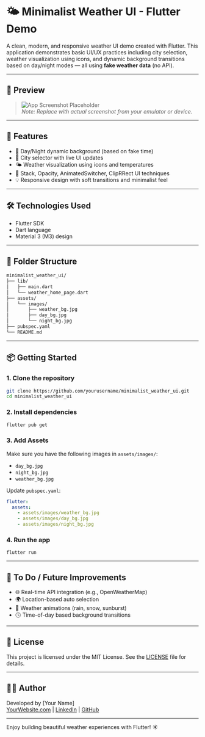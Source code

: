# 🌤️ Minimalist Weather UI - Flutter Demo

A clean, modern, and responsive weather UI demo created with Flutter. 
This application demonstrates basic UI/UX practices including city selection, 
weather visualization using icons, and dynamic background transitions based on 
day/night modes — all using **fake weather data** (no API).

---

## 📱 Preview

> ![App Screenshot Placeholder](assets/images/preview.png)  
> *Note: Replace with actual screenshot from your emulator or device.*

---

## 🚀 Features

- 🌇 Day/Night dynamic background (based on fake time)
- 🌆 City selector with live UI updates
- 🌤️ Weather visualization using icons and temperatures
- 🧱 Stack, Opacity, AnimatedSwitcher, ClipRRect UI techniques
- 💡 Responsive design with soft transitions and minimalist feel

---

## 🛠️ Technologies Used

- Flutter SDK
- Dart language
- Material 3 (M3) design

---

## 📁 Folder Structure

```bash
minimalist_weather_ui/
├── lib/
│   ├── main.dart
│   └── weather_home_page.dart
├── assets/
│   └── images/
│       ├── weather_bg.jpg
│       ├── day_bg.jpg
│       └── night_bg.jpg
├── pubspec.yaml
└── README.md
```

---

## 📦 Getting Started

### 1. Clone the repository
```bash
git clone https://github.com/yourusername/minimalist_weather_ui.git
cd minimalist_weather_ui
```

### 2. Install dependencies
```bash
flutter pub get
```

### 3. Add Assets
Make sure you have the following images in `assets/images/`:
- `day_bg.jpg`
- `night_bg.jpg`
- `weather_bg.jpg`

Update `pubspec.yaml`:
```yaml
flutter:
  assets:
    - assets/images/weather_bg.jpg
    - assets/images/day_bg.jpg
    - assets/images/night_bg.jpg
```

### 4. Run the app
```bash
flutter run
```

---

## 🔧 To Do / Future Improvements

- 🌐 Real-time API integration (e.g., OpenWeatherMap)
- 🌍 Location-based auto selection
- 🌈 Weather animations (rain, snow, sunburst)
- 🕓 Time-of-day based background transitions

---

## 📄 License

This project is licensed under the MIT License. See the [LICENSE](LICENSE) file for details.

---

## 👨‍💻 Author

Developed by [Your Name]  
[YourWebsite.com](https://yourwebsite.com) | [LinkedIn](https://linkedin.com/in/yourprofile) | [GitHub](https://github.com/yourusername)

---

Enjoy building beautiful weather experiences with Flutter! ☀️
